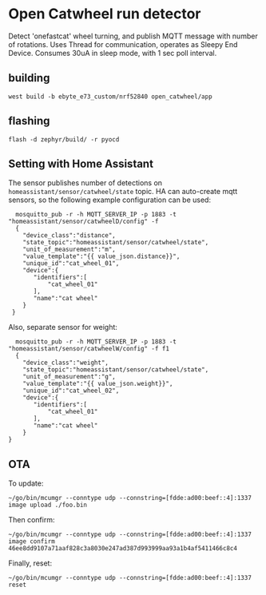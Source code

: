 # Open Catwheel run detector

Detect 'onefastcat' wheel turning, and publish MQTT message with number of rotations.
Uses Thread for communication, operates as Sleepy End Device. Consumes 30uA in sleep mode,
with 1 sec poll interval.

## building
```
west build -b ebyte_e73_custom/nrf52840 open_catwheel/app
```
## flashing
```
flash -d zephyr/build/ -r pyocd
```

## Setting with Home Assistant

The sensor publishes number of detections on `homeassistant/sensor/catwheel/state` topic.
HA can auto-create mqtt sensors, so the following example configuration can be used:

```
  mosquitto_pub -r -h MQTT_SERVER_IP -p 1883 -t "homeassistant/sensor/catwheelD/config" -f
  {
    "device_class":"distance",
    "state_topic":"homeassistant/sensor/catwheel/state",
    "unit_of_measurement":"m",
    "value_template":"{{ value_json.distance}}",
    "unique_id":"cat_wheel_01",
    "device":{
       "identifiers":[
           "cat_wheel_01"
       ],
       "name":"cat wheel"
    }
 }

```
Also, separate sensor for weight:
```
  mosquitto_pub -r -h MQTT_SERVER_IP -p 1883 -t "homeassistant/sensor/catwheelW/config" -f f1
  {
    "device_class":"weight",
    "state_topic":"homeassistant/sensor/catwheel/state",
    "unit_of_measurement":"g",
    "value_template":"{{ value_json.weight}}",
    "unique_id":"cat_wheel_02",
    "device":{
       "identifiers":[
           "cat_wheel_01"
       ],
       "name":"cat wheel"
    }
}
```

## OTA

To update:
```
~/go/bin/mcumgr --conntype udp --connstring=[fdde:ad00:beef::4]:1337 image upload ./foo.bin
```
Then confirm:

```
~/go/bin/mcumgr --conntype udp --connstring=[fdde:ad00:beef::4]:1337 image confirm 46ee8dd9107a71aaf828c3a8030e247ad387d993999aa93a1b4af5411466c8c4
```

Finally, reset:

```
~/go/bin/mcumgr --conntype udp --connstring=[fdde:ad00:beef::4]:1337 reset
```

